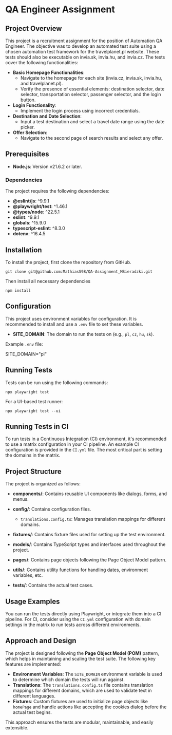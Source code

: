 # QA Engineer Assignment

## Project Overview

This project is a recruitment assignment for the position of Automation QA Engineer. The objective was to develop an automated test suite using a chosen automation test framework for the travelplanet.pl website. These tests should also be executable on invia.sk, invia.hu, and invia.cz. The tests cover the following functionalities:

- **Basic Homepage Functionalities**:
  - Navigate to the homepage for each site (invia.cz, invia.sk, invia.hu, and travelplanet.pl).
  - Verify the presence of essential elements: destination selector, date selector, transportation selector, passenger selector, and the login button.
- **Login Functionality**:
  - Implement the login process using incorrect credentials.
- **Destination and Date Selection**:
  - Input a test destination and select a travel date range using the date picker.
- **Offer Selection**:
  - Navigate to the second page of search results and select any offer.

## Prerequisites

- **Node.js**: Version v21.6.2 or later.

### Dependencies

The project requires the following dependencies:

- **@eslint/js**: ^9.9.1
- **@playwright/test**: ^1.46.1
- **@types/node**: ^22.5.1
- **eslint**: ^9.9.1
- **globals**: ^15.9.0
- **typescript-eslint**: ^8.3.0
- **dotenv**: ^16.4.5

## Installation

To install the project, first clone the repository from GitHub.

`git clone git@github.com:MathiasS98/QA-Assignment_MSieradzki.git`

Then install all necessary dependencies

`npm install`

## Configuration

This project uses environment variables for configuration. It is recommended to install and use a `.env` file to set these variables.

- **SITE_DOMAIN**: The domain to run the tests on (e.g., `pl`, `cz`, `hu`, `sk`).

Example `.env` file:

SITE_DOMAIN="pl"

## Running Tests

Tests can be run using the following commands:

`npx playwright test`

For a UI-based test runner:

`npx playwright test --ui`

## Running Tests in CI

To run tests in a Continuous Integration (CI) environment, it's recommended to use a matrix configuration in your CI pipeline. An example CI configuration is provided in the `CI.yml` file. The most critical part is setting the domains in the matrix.

## Project Structure

The project is organized as follows:

- **components/**: Contains reusable UI components like dialogs, forms, and menus.

- **config/**: Contains configuration files.

  - `translations.config.ts`: Manages translation mappings for different domains.

- **fixtures/**: Contains fixture files used for setting up the test environment.

- **models/**: Contains TypeScript types and interfaces used throughout the project.

- **pages/**: Contains page objects following the Page Object Model pattern.

- **utils/**: Contains utility functions for handling dates, environment variables, etc.

- **tests/**: Contains the actual test cases.

## Usage Examples

You can run the tests directly using Playwright, or integrate them into a CI pipeline. For CI, consider using the `CI.yml` configuration with domain settings in the matrix to run tests across different environments.

## Approach and Design

The project is designed following the **Page Object Model (POM)** pattern, which helps in maintaining and scaling the test suite. The following key features are implemented:

- **Environment Variables**: The `SITE_DOMAIN` environment variable is used to determine which domain the tests will run against.
- **Translations**: The `translations.config.ts` file contains translation mappings for different domains, which are used to validate text in different languages.
- **Fixtures**: Custom fixtures are used to initialize page objects like `homePage` and handle actions like accepting the cookies dialog before the actual test begins.

This approach ensures the tests are modular, maintainable, and easily extensible.
